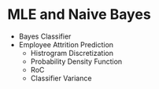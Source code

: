 # MLE and Naive Bayes
* Bayes Classifier
* Employee Attrition Prediction
  * Histrogram Discretization
  * Probability Density Function
  * RoC
  * Classifier Variance
